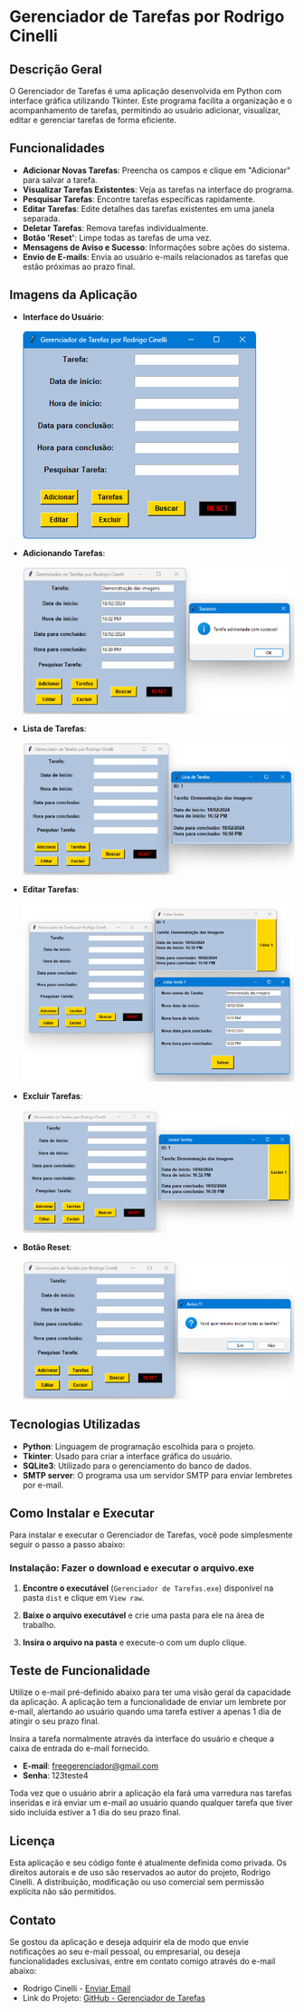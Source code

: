 # Gerenciador de Tarefas por Rodrigo Cinelli

## Descrição Geral

O Gerenciador de Tarefas é uma aplicação desenvolvida em Python com interface gráfica utilizando Tkinter. Este programa facilita a organização e o acompanhamento de tarefas, permitindo ao usuário adicionar, visualizar, editar e gerenciar tarefas de forma eficiente.

## Funcionalidades

- **Adicionar Novas Tarefas**: Preencha os campos e clique em "Adicionar" para salvar a tarefa.
- **Visualizar Tarefas Existentes**: Veja as tarefas na interface do programa.
- **Pesquisar Tarefas**: Encontre tarefas específicas rapidamente.
- **Editar Tarefas**: Edite detalhes das tarefas existentes em uma janela separada.
- **Deletar Tarefas**: Remova tarefas individualmente.
- **Botão 'Reset'**: Limpe todas as tarefas de uma vez.
- **Mensagens de Aviso e Sucesso**: Informações sobre ações do sistema.
- **Envio de E-mails**: Envia ao usuário e-mails relacionados as tarefas que estão próximas ao prazo final.

## Imagens da Aplicação

- **Interface do Usuário**:<br><br><img src="https://github.com/RodCinelli/Executavel-Gerenciador-de-Tarefas/raw/main/images/interface_de_usuario.png" alt="Interface do Usuário"><br>

- **Adicionando Tarefas**:<br><br><img src="https://github.com/RodCinelli/Executavel-Gerenciador-de-Tarefas/raw/main/images/adicionando_tarefas.png" alt="Adicionando Tarefas"><br>

- **Lista de Tarefas**:<br><br><img src="https://github.com/RodCinelli/Executavel-Gerenciador-de-Tarefas/raw/main/images/lista_de_tarefas.png" alt="Lista de Tarefas"><br>

- **Editar Tarefas**:<br><br><img src="https://github.com/RodCinelli/Executavel-Gerenciador-de-Tarefas/raw/main/images/editar_tarefas.png" alt="Editar Tarefas"><br>

- **Excluir Tarefas**:<br><br><img src="https://github.com/RodCinelli/Executavel-Gerenciador-de-Tarefas/raw/main/images/excluir_tarefas.png" alt="Excluir Tarefas"><br>

- **Botão Reset**:<br><br><img src="https://github.com/RodCinelli/Executavel-Gerenciador-de-Tarefas/raw/main/images/botao_reset.png" alt="Botão Reset"><br>

## Tecnologias Utilizadas

- **Python**: Linguagem de programação escolhida para o projeto.
- **Tkinter**: Usado para criar a interface gráfica do usuário.
- **SQLite3**: Utilizado para o gerenciamento do banco de dados.
- **SMTP server**: O programa usa um servidor SMTP para enviar lembretes por e-mail.

## Como Instalar e Executar

Para instalar e executar o Gerenciador de Tarefas, você pode simplesmente seguir o passo a passo abaixo:

### Instalação: Fazer o download e executar o arquivo.exe

1. **Encontre o executável** (`Gerenciador de Tarefas.exe`) disponível na pasta `dist` e clique em `View raw`.

2. **Baixe o arquivo executável** e crie uma pasta para ele na área de trabalho.

2. **Insira o arquivo na pasta** e execute-o com um duplo clique.

## Teste de Funcionalidade

Utilize o e-mail pré-definido abaixo para ter uma visão geral da capacidade da aplicação. A aplicação tem a funcionalidade de enviar um lembrete por e-mail, alertando ao usuário quando uma tarefa estiver a apenas 1 dia de atingir o seu prazo final.

Insira a tarefa normalmente através da interface do usuário e cheque a caixa de entrada do e-mail fornecido.

- **E-mail**: freegerenciador@gmail.com
- **Senha**: 123teste4

Toda vez que o usuário abrir a aplicação ela fará uma varredura nas tarefas inseridas e irá enviar um e-mail ao usuário quando qualquer tarefa que tiver sido incluída estiver a 1 dia do seu prazo final.

## Licença

Esta aplicação e seu código fonte é atualmente definida como privada. Os direitos autorais e de uso são reservados ao autor do projeto, Rodrigo Cinelli. A distribuição, modificação ou uso comercial sem permissão explícita não são permitidos.

## Contato

Se gostou da aplicação e deseja adquirir ela de modo que envie notificações ao seu e-mail pessoal, ou empresarial, ou deseja funcionalidades exclusivas, entre em contato comigo através do e-mail abaixo:

- Rodrigo Cinelli - [Enviar Email](mailto:rodcinelli@gmail.com)
- Link do Projeto: [GitHub - Gerenciador de Tarefas](https://github.com/RodCinelli/Gerenciador-de-Tarefas)
